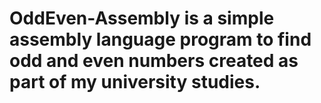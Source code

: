 # OddEven-Assembly is a simple assembly language program to find odd and even numbers created as part of my university studies.
